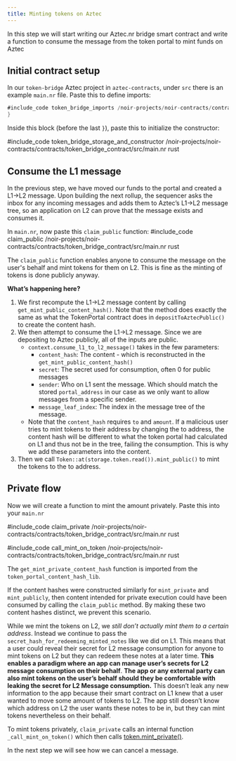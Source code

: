 ```yaml
---
title: Minting tokens on Aztec
---
```


In this step we will start writing our Aztec.nr bridge smart contract and write a function to consume the message from the token portal to mint funds on Aztec

## Initial contract setup

In our `token-bridge` Aztec project in `aztec-contracts`, under `src` there is an example `main.nr` file. Paste this to define imports:

```rust
#include_code token_bridge_imports /noir-projects/noir-contracts/contracts/token_bridge_contract/src/main.nr raw
}
```

Inside this block (before the last `}`), paste this to initialize the constructor:

#include_code token_bridge_storage_and_constructor /noir-projects/noir-contracts/contracts/token_bridge_contract/src/main.nr rust

## Consume the L1 message

In the previous step, we have moved our funds to the portal and created a L1->L2 message. Upon building the next rollup, the sequencer asks the inbox for any incoming messages and adds them to Aztec’s L1->L2 message tree, so an application on L2 can prove that the message exists and consumes it.

In `main.nr`, now paste this `claim_public` function:
#include_code claim_public /noir-projects/noir-contracts/contracts/token_bridge_contract/src/main.nr rust

The `claim_public` function enables anyone to consume the message on the user's behalf and mint tokens for them on L2. This is fine as the minting of tokens is done publicly anyway.

**What’s happening here?**

1. We first recompute the L1->L2 message content by calling `get_mint_public_content_hash()`. Note that the method does exactly the same as what the TokenPortal contract does in `depositToAztecPublic()` to create the content hash.
2. We then attempt to consume the L1->L2 message. Since we are depositing to Aztec publicly, all of the inputs are public.
   - `context.consume_l1_to_l2_message()` takes in the few parameters:
     - `content_hash`: The content - which is reconstructed in the `get_mint_public_content_hash()`
     - `secret`: The secret used for consumption, often 0 for public messages
     - `sender`: Who on L1 sent the message. Which should match the stored `portal_address` in our case as we only want to allow messages from a specific sender.
     - `message_leaf_index`: The index in the message tree of the message.
   - Note that the `content_hash` requires `to` and `amount`. If a malicious user tries to mint tokens to their address by changing the to address, the content hash will be different to what the token portal had calculated on L1 and thus not be in the tree, failing the consumption. This is why we add these parameters into the content.
3. Then we call `Token::at(storage.token.read()).mint_public()` to mint the tokens to the to address.

## Private flow

Now we will create a function to mint the amount privately. Paste this into your `main.nr`

#include_code claim_private /noir-projects/noir-contracts/contracts/token_bridge_contract/src/main.nr rust

#include_code call_mint_on_token /noir-projects/noir-contracts/contracts/token_bridge_contract/src/main.nr rust

The `get_mint_private_content_hash` function is imported from the `token_portal_content_hash_lib`.

If the content hashes were constructed similarly for `mint_private` and `mint_publicly`, then content intended for private execution could have been consumed by calling the `claim_public` method. By making these two content hashes distinct, we prevent this scenario.

While we mint the tokens on L2, we _still don’t actually mint them to a certain address_. Instead we continue to pass the `secret_hash_for_redeeming_minted_notes` like we did on L1. This means that a user could reveal their secret for L2 message consumption for anyone to mint tokens on L2 but they can redeem these notes at a later time. **This enables a paradigm where an app can manage user’s secrets for L2 message consumption on their behalf**. **The app or any external party can also mint tokens on the user’s behalf should they be comfortable with leaking the secret for L2 Message consumption.** This doesn’t leak any new information to the app because their smart contract on L1 knew that a user wanted to move some amount of tokens to L2. The app still doesn’t know which address on L2 the user wants these notes to be in, but they can mint tokens nevertheless on their behalf.

To mint tokens privately, `claim_private` calls an internal function `_call_mint_on_token()` which then calls [token.mint_private()](../../token_contract.md#mint_private).

In the next step we will see how we can cancel a message.
